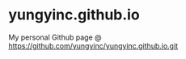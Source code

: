 # yungyinc.github.io

My personal Github page @ https://github.com/yungyinc/yungyinc.github.io.git

